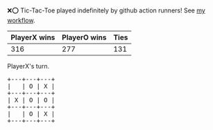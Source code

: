 :x::o: Tic-Tac-Toe played indefinitely by github action runners! See [my workflow](.github/workflows/play.yaml).

|PlayerX wins|PlayerO wins|Ties|
|-|-|-|
|316|277|131|

PlayerX's turn.

<pre>
+---+---+---+
|   | O | X |
+---+---+---+
| X | O | O |
+---+---+---+
|   | O | X |
+---+---+---+
</pre>